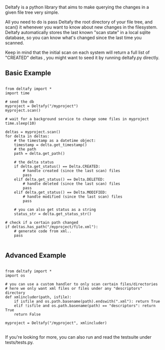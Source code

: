 Deltafy is a python library that aims to make querying the changes in a given file tree very simple.

All you need to do is pass Deltafy the root directory of your file tree, and scan() it whenever you want to know about new changes in the filesystem. Deltafy automatically stores the last known "scan state" in a local sqlite database, so you can know what's changed since the last time you scanned. 

Keep in mind that the initial scan on each system will return a full list of "CREATED" deltas , you might want to seed it by running deltafy.py directly.

Basic Example
----
<pre>
<code>
from deltafy import *
import time

# seed the db
myproject = Deltafy("/myproject")
myproject.scan()

# wait for a background service to change some files in myproject
time.sleep(10)

deltas = myproject.scan()
for delta in deltas:
	# the timestamp as a datetime object:
	timestamp = delta.get_timestamp()
	# the path
	path = delta.get_path()
	
	# the delta status	
	if delta.get_status() == Delta.CREATED:
		# handle created (since the last scan) files
		pass
	elif delta.get_status() == Delta.DELETED:
		# handle deleted (since the last scan) files
		pass
	elif delta.get_status() == Delta.MODIFIED:
		# handle modified (since the last scan) files
		pass

	# you can also get status as a string
	status_str = delta.get_status_str()

# check if a certain path changed
if deltas.has_path("/myproject/file.xml"):
	# generate code from xml..
	pass
</code>
</pre>

Advanced Example
----
<pre>
<code>
from deltafy import *
import os

# you can use a custom handler to only scan certain files/directories
# here we only want xml files or files under any "descriptors" directory
def xmlincluder(path, isfile):
	if isfile and os.path.basename(path).endswith(".xml"): return True
	elif !isfile and os.path.basename(path) == "descriptors": return True
	return False

myproject = Deltafy("/myproject", xmlincluder)
</code>
</pre>

If you're looking for more, you can also run and read the testsuite under tests/tests.py.

